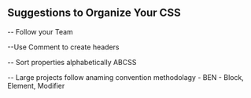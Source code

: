 ## Suggestions to Organize Your CSS

-- Follow your Team

--Use Comment to create headers

-- Sort properties alphabetically ABCSS

-- Large projects follow anaming convention methodolagy - BEN - Block, Element, Modifier

